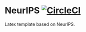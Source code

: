# NeurIPS [![CircleCI](https://circleci.com/gh/ArmageddonKnight/NeurIPS.svg?style=svg)](https://circleci.com/gh/ArmageddonKnight/NeurIPS)

Latex template based on NeurIPS.
